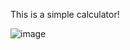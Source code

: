 This is a simple calculator!

![image](https://github.com/swamy05-14/microProject-3/assets/29924282/9b9133a4-e5cb-4fcd-901e-b70bc12cee1c)
